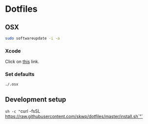 # Dotfiles

## OSX

```bash
sudo softwareupdate -i -a
```

### Xcode

Click on [this](https://itunes.apple.com/fr/app/xcode/id497799835) link.

### Set defaults

`./.osx`

## Development setup

`sh -c "`curl -fsSL https://raw.githubusercontent.com/skwp/dotfiles/master/install.sh`"`
